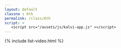 ```yaml
---
layout: default
classno : 6th
permalink: /class/6th
script: >
   <script src="/assets/js/kalvi-app.js" ></script>
---
```


{% include list-video.html %}
